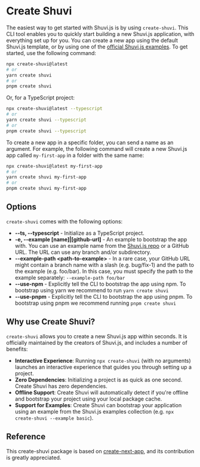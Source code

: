 # Create Shuvi

The easiest way to get started with Shuvi.js is by using `create-shuvi`. This CLI tool enables you to quickly start building a new Shuvi.js application, with everything set up for you. You can create a new app using the default Shuvi.js template, or by using one of the [official Shuvi.js examples](https://github.com/shuvijs/shuvi/tree/main/examples). To get started, use the following command:

```bash
npx create-shuvi@latest
# or
yarn create shuvi
# or
pnpm create shuvi
```

Or, for a TypeScript project:

```bash
npx create-shuvi@latest --typescript
# or
yarn create shuvi --typescript
# or
pnpm create shuvi --typescript
```

To create a new app in a specific folder, you can send a name as an argument. For example, the following command will create a new Shuvi.js app called `my-first-app` in a folder with the same name:

```bash
npx create-shuvi@latest my-first-app
# or
yarn create shuvi my-first-app
# or
pnpm create shuvi my-first-app
```

## Options

`create-shuvi` comes with the following options:

- **--ts, --typescript** - Initialize as a TypeScript project.
- **-e, --example [name]|[github-url]** - An example to bootstrap the app with. You can use an example name from the [Shuvi.js repo](https://github.com/shuvijs/shuvi/tree/main/examples) or a GitHub URL. The URL can use any branch and/or subdirectory.
- **--example-path &lt;path-to-example&gt;** - In a rare case, your GitHub URL might contain a branch name with a slash (e.g. bug/fix-1) and the path to the example (e.g. foo/bar). In this case, you must specify the path to the example separately: `--example-path foo/bar`
- **--use-npm** - Explicitly tell the CLI to bootstrap the app using npm. To bootstrap using yarn we recommend to run `yarn create shuvi`
- **--use-pnpm** - Explicitly tell the CLI to bootstrap the app using pnpm. To bootstrap using pnpm we recommend running `pnpm create shuvi`

## Why use Create Shuvi?

`create-shuvi` allows you to create a new Shuvi.js app within seconds. It is officially maintained by the creators of Shuvi.js, and includes a number of benefits:

- **Interactive Experience**: Running `npx create-shuvi` (with no arguments) launches an interactive experience that guides you through setting up a project.
- **Zero Dependencies**: Initializing a project is as quick as one second. Create Shuvi has zero dependencies.
- **Offline Support**: Create Shuvi will automatically detect if you're offline and bootstrap your project using your local package cache.
- **Support for Examples**: Create Shuvi can bootstrap your application using an example from the Shuvi.js examples collection (e.g. `npx create-shuvi --example basic`).

## Reference

This create-shuvi package is based on [create-next-app](https://github.com/vercel/next.js/tree/canary/packages/create-next-app), and its contribution is greatly appreciated.
